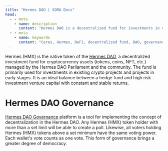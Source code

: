 ```yaml
---
title: "Hermes DAO | SORA Docs"
head:
  - - meta
    - name: description
      content: "Hermes DAO is a decentralized fund for investments in cryptocurrency assets."
  - - meta
    - name: keywords
      content: "Ceres, Hermes, DeFi, decentralized fund, DAO, governance, Polkaswap, SORA network"
---
```


Hermes (HMX) is the native token of the [Hermes DAO](https://hermes-dao.io/), a decentralized investment fund for cryptocurrency assets (tokens, coins, NFT, etc.)
managed by the Hermes DAO Parliament and the community. 
The fund is primarily used for investments in existing crypto projects and projects in early stages.
It is an ideal balance between a hedge fund and high risk investment venture capital with constant and stable returns. 

# Hermes DAO Governance

[Hermes DAO Governance](https://hermes-dao.io/governance) platform is a tool for implementing the concept of decentralization in the Hermes DAO. 
Any Hermes (HMX) token holder with more than a set limit will be able to create a poll. Likewise, all voters holding Hermes (HMX) tokens above a set minimum have the same voting power. Each wallet's vote counts as one vote. This form of governance brings a greater degree of democracy.
